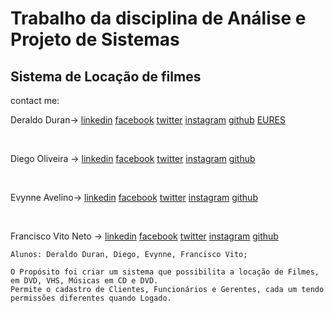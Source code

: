 # Trabalho da disciplina de Análise e Projeto de Sistemas
## Sistema de Locação de filmes 
contact me:

Deraldo Duran->
[linkedin](https://www.linkedin.com/in/deraldo-duran)
[facebook](https://www.facebook.com/deraldoduran)
[twitter](https://twitter.com/deraldoduran)
[instagram](https://www.instagram.com/duran.deraldo)
[github](https://github.com/deraldoduran)
[EURES](https://europa.eu/!XT48Qn)

<br>
    
Diego Oliveira ->
[linkedin]( )
[facebook]( )
[twitter]( )
[instagram]( )
[github](https://github.com/DiFeitoza)

<br>

Evynne Avelino->
[linkedin]( )
[facebook]( )
[twitter]( )
[instagram]( )
[github]( )

<br>

Francisco Vito Neto ->
[linkedin]( )
[facebook](https://www.facebook.com/vito.neto.3720/)
[twitter]( )
[instagram]( )
[github](https://github.com/franvito)




  
```
Alunos: Deraldo Duran, Diego, Evynne, Francisco Vito;

```
```
O Propósito foi criar um sistema que possibilita a locação de Filmes, em DVD, VHS, Músicas em CD e DVD.
Permite o cadastro de Clientes, Funcionários e Gerentes, cada um tendo permissões diferentes quando Logado.
```
